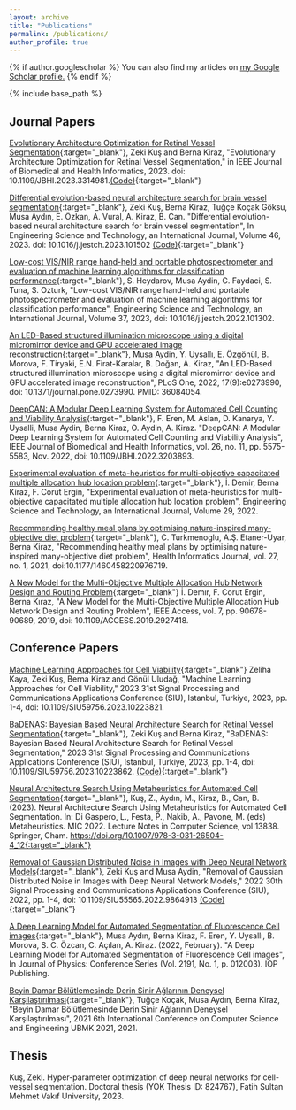 ```yaml
---
layout: archive
title: "Publications"
permalink: /publications/
author_profile: true
---
```


{% if author.googlescholar %}
  You can also find my articles on <u><a href="{{author.googlescholar}}">my Google Scholar profile</a>.</u>
{% endif %}

{% include base_path %}

## Journal Papers
[Evolutionary Architecture Optimization for Retinal Vessel Segmentation](https://ieeexplore.ieee.org/document/10250938){:target="_blank"}, Zeki Kuş and Berna Kiraz, "Evolutionary Architecture Optimization for Retinal Vessel Segmentation," in IEEE Journal of Biomedical and Health Informatics, 2023. doi: 10.1109/JBHI.2023.3314981.[(Code)](https://github.com/ODESALAB/Evolutionary-Architecture-Optimization-for-Retinal-Vessel-Segmentation){:target="_blank"}

[Differential evolution-based neural architecture search for brain vessel segmentation](https://doi.org/10.1016/j.jestch.2023.101502){:target="_blank"}, Zeki Kuş, Berna Kiraz, Tuğçe Koçak Göksu, Musa Aydın, E. Özkan, A. Vural, A. Kiraz, B. Can. "Differential evolution-based neural architecture search for brain vessel segmentation", In Engineering Science and Technology, an International Journal, Volume 46, 2023. doi: 10.1016/j.jestch.2023.101502 [(Code)](https://github.com/ODESALAB/Differential-Evolution-based-Neural-Architecture-Search-for-BrainVessel-Segmentation){:target="_blank"} 

[Low-cost VIS/NIR range hand-held and portable photospectrometer and evaluation of machine learning algorithms for classification performance](https://doi.org/10.1016/j.jestch.2022.101302){:target="_blank"}, S. Heydarov, Musa Aydin, C. Faydaci, S. Tuna, S. Ozturk, "Low-cost VIS/NIR range hand-held and portable photospectrometer and evaluation of machine learning algorithms for classification performance", Engineering Science and Technology, an International Journal, Volume 37, 2023, doi: 10.1016/j.jestch.2022.101302. 

[An LED-Based structured illumination microscope using a digital micromirror device and GPU accelerated image reconstruction](https://journals.plos.org/plosone/article?id=10.1371/journal.pone.0273990){:target="_blank"}, Musa Aydin, Y. Uysallı, E. Özgönül, B. Morova, F. Tiryaki, E.N. Firat-Karalar, B. Doğan, A. Kiraz, "An LED-Based structured illumination microscope using a digital micromirror device and GPU accelerated image reconstruction", PLoS One, 2022, 17(9):e0273990, doi: 10.1371/journal.pone.0273990. PMID: 36084054.

[DeepCAN: A Modular Deep Learning System for Automated Cell Counting and Viability Analysis](https://ieeexplore.ieee.org/abstract/document/9875013){:target="_blank"}, F. Eren, M. Aslan, D. Kanarya, Y. Uysalli, Musa Aydin, Berna Kiraz, O. Aydin, A. Kiraz. "DeepCAN: A Modular Deep Learning System for Automated Cell Counting and Viability Analysis", IEEE Journal of Biomedical and Health Informatics, vol. 26, no. 11, pp. 5575-5583, Nov. 2022, doi: 10.1109/JBHI.2022.3203893.

[Experimental evaluation of meta-heuristics for multi-objective capacitated multiple allocation hub location problem](https://www.sciencedirect.com/science/article/pii/S2215098621001440){:target="_blank"}, İ. Demir, Berna Kiraz, F. Corut Ergin, "Experimental evaluation of meta-heuristics for multi-objective capacitated multiple allocation hub location problem", Engineering Science and Technology, an International Journal, Volume 29, 2022.

[Recommending healthy meal plans by optimising nature-inspired many-objective diet problem](https://journals.sagepub.com/doi/full/10.1177/1460458220976719){:target="_blank"}, C. Turkmenoglu, A.Ş. Etaner-Uyar, Berna Kiraz, "Recommending healthy meal plans by optimising nature-inspired many-objective diet problem", Health Informatics Journal, vol. 27, no. 1, 2021, doi:10.1177/1460458220976719. 

[A New Model for the Multi-Objective Multiple Allocation Hub Network Design and Routing Problem](https://ieeexplore.ieee.org/document/8756240){:target="_blank"} İ. Demır, F. Corut Ergin, Berna Kıraz, "A New Model for the Multi-Objective Multiple Allocation Hub Network Design and Routing Problem", IEEE Access, vol. 7, pp. 90678-90689, 2019, doi: 10.1109/ACCESS.2019.2927418.

## Conference Papers

[Machine Learning Approaches for Cell Viability](https://ieeexplore.ieee.org/abstract/document/10223821){:target="_blank"} Zeliha Kaya, Zeki Kuş, Berna Kiraz and Gönül Uludağ, "Machine Learning Approaches for Cell Viability," 2023 31st Signal Processing and Communications Applications Conference (SIU), Istanbul, Turkiye, 2023, pp. 1-4, doi: 10.1109/SIU59756.2023.10223821.

[BaDENAS: Bayesian Based Neural Architecture Search for Retinal Vessel Segmentation](https://ieeexplore.ieee.org/abstract/document/10223862){:target="_blank"}, Zeki Kuş and Berna Kiraz, "BaDENAS: Bayesian Based Neural Architecture Search for Retinal Vessel Segmentation," 2023 31st Signal Processing and Communications Applications Conference (SIU), Istanbul, Turkiye, 2023, pp. 1-4, doi: 10.1109/SIU59756.2023.10223862. [(Code)](https://github.com/ODESALAB/BaDENAS){:target="_blank"}

[Neural Architecture Search Using Metaheuristics for Automated Cell Segmentation](https://link.springer.com/chapter/10.1007/978-3-031-26504-4_12){:target="_blank"}, Kuş, Z., Aydın, M., Kiraz, B., Can, B. (2023). Neural Architecture Search Using Metaheuristics for Automated Cell Segmentation. In: Di Gaspero, L., Festa, P., Nakib, A., Pavone, M. (eds) Metaheuristics. MIC 2022. Lecture Notes in Computer Science, vol 13838. Springer, Cham. https://doi.org/10.1007/978-3-031-26504-4_12{:target="_blank"}

[Removal of Gaussian Distributed Noise in Images with Deep Neural Network Models](https://ieeexplore.ieee.org/document/9864913){:target="_blank"}, Zeki Kuş and Musa Aydin, "Removal of Gaussian Distributed Noise in Images with Deep Neural Network Models," 2022 30th Signal Processing and Communications Applications Conference (SIU), 2022, pp. 1-4, doi: 10.1109/SIU55565.2022.9864913 [(Code)](https://github.com/ODESALAB/Removal-of-Gaussian-Distributed-Noise-in-Images-with-Deep-Neural-Network-Models){:target="_blank"}

[A Deep Learning Model for Automated Segmentation of Fluorescence Cell images](https://iopscience.iop.org/article/10.1088/1742-6596/2191/1/012003/pdf){:target="_blank"}, Musa Aydın, Berna Kiraz, F. Eren, Y. Uysallı, B. Morova, S. C. Özcan, C. Açılan, A. Kiraz. (2022, February). "A Deep Learning Model for Automated Segmentation of Fluorescence Cell images", In Journal of Physics: Conference Series (Vol. 2191, No. 1, p. 012003). IOP Publishing.

[Beyin Damar Bölütlemesinde Derin Sinir Ağlarının Deneysel Karşılaştırılması](https://ieeexplore.ieee.org/document/9559015){:target="_blank"}, Tuğçe Koçak, Musa Aydın, Berna Kiraz, "Beyin Damar Bölütlemesinde Derin Sinir Ağlarının Deneysel Karşılaştırılması", 2021 6th International Conference on Computer Science and Engineering UBMK 2021, 2021.

## Thesis
Kuş, Zeki. Hyper-parameter optimization of deep neural networks for cell-vessel segmentation. Doctoral thesis (YOK Thesis ID: 	824767), Fatih Sultan Mehmet Vakıf University, 2023.
